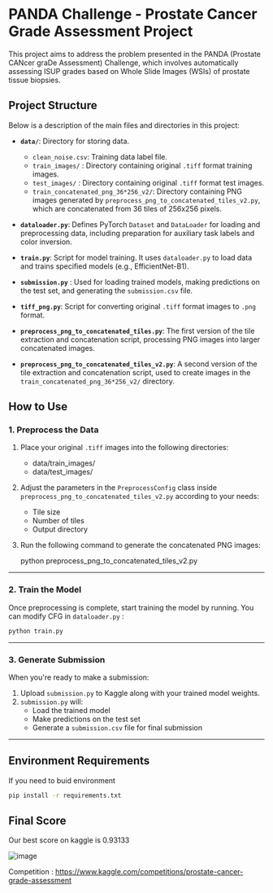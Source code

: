 # PANDA Challenge - Prostate Cancer Grade Assessment Project

This project aims to address the problem presented in the PANDA (Prostate CANcer graDe Assessment) Challenge, which involves automatically assessing ISUP grades based on Whole Slide Images (WSIs) of prostate tissue biopsies.

## Project Structure

Below is a description of the main files and directories in this project:

* **`data/`**: Directory for storing data.
    * `clean_noise.csv`: Training data label file.
    * `train_images/` : Directory containing original `.tiff` format training images.
    * `test_images/` :  Directory containing original `.tiff` format test images.
    * `train_concatenated_png_36*256_v2/`:  Directory containing PNG images generated by `preprocess_png_to_concatenated_tiles_v2.py`, which are concatenated from 36 tiles of 256x256 pixels.

* **`dataloader.py`**: Defines PyTorch `Dataset` and `DataLoader` for loading and preprocessing data, including preparation for auxiliary task labels and color inversion.
* **`train.py`**: Script for model training. It uses `dataloader.py` to load data and trains specified models (e.g., EfficientNet-B1).
* **`submission.py`** : Used for loading trained models, making predictions on the test set, and generating the `submission.csv` file. 
* **`tiff_png.py`**: Script for converting original `.tiff` format images to `.png` format.
* **`preprocess_png_to_concatenated_tiles.py`**: The first version of the tile extraction and concatenation script, processing PNG images into larger concatenated images.
* **`preprocess_png_to_concatenated_tiles_v2.py`**: A second version of the tile extraction and concatenation script, used to create images in the `train_concatenated_png_36*256_v2/` directory.



## How to Use

### 1. Preprocess the Data

1. Place your original `.tiff` images into the following directories:

   - data/train_images/
   - data/test_images/

2. Adjust the parameters in the `PreprocessConfig` class inside `preprocess_png_to_concatenated_tiles_v2.py` according to your needs:
   - Tile size
   - Number of tiles
   - Output directory

3. Run the following command to generate the concatenated PNG images:

   python preprocess_png_to_concatenated_tiles_v2.py

---

### 2. Train the Model

Once preprocessing is complete, start training the model by running. You can modify CFG in `dataloader.py` :
```bash
python train.py
```

---

### 3. Generate Submission

When you're ready to make a submission:

1. Upload `submission.py` to Kaggle along with your trained model weights.
2. `submission.py` will:
   - Load the trained model
   - Make predictions on the test set
   - Generate a `submission.csv` file for final submission

---







## Environment Requirements


If you need to buid environment

```bash
pip install -r requirements.txt
```

## Final Score

Our best score on kaggle is 0.93133

![image](https://github.com/user-attachments/assets/fc0c7dda-a8ff-410d-bf66-41d83cb00fd2)

Competition : https://www.kaggle.com/competitions/prostate-cancer-grade-assessment
